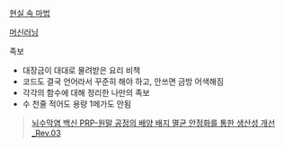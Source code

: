 
[현실 속 마법](https://www.evernote.com/shard/s230/sh/82f559ef-4243-8407-567e-5c89213fb3f9/168b7224320d653b3918248059c6a101)

[머신러닝](https://gist.github.com/heuiy/e5c2b7d0d97842933d9b3ca3720ab77f)

족보
- 대장금이 대대로 물려받은 요리 비책
- 코드도 결국 언어라서 꾸준히 해야 하고, 안쓰면 금방 어색해짐
- 각각의 함수에 대해 정리한 나만의 족보
- 수 천줄 적어도 용량 1메가도 안됨

> [뇌수막염 백신 PRP-원말 공정의 배양 배지 멸균 안정화를 통한 생산성 개선_Rev.03](https://gist.github.com/heuiy/c588a9d6b9bd74c21e638b438bb63ef0)

